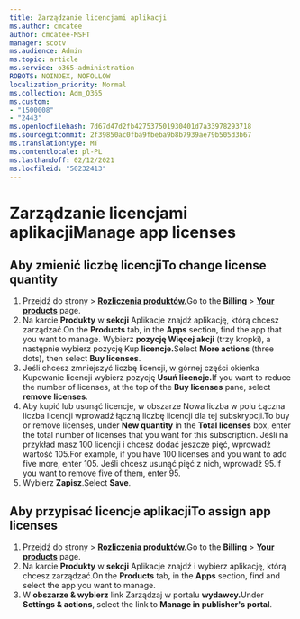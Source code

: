 ```yaml
---
title: Zarządzanie licencjami aplikacji
ms.author: cmcatee
author: cmcatee-MSFT
manager: scotv
ms.audience: Admin
ms.topic: article
ms.service: o365-administration
ROBOTS: NOINDEX, NOFOLLOW
localization_priority: Normal
ms.collection: Adm_O365
ms.custom:
- "1500008"
- "2443"
ms.openlocfilehash: 7d67d47d2fb427537501930401d7a33978293718
ms.sourcegitcommit: 2f39850ac0fba9fbeba9b8b7939ae79b505d3b67
ms.translationtype: MT
ms.contentlocale: pl-PL
ms.lasthandoff: 02/12/2021
ms.locfileid: "50232413"
---
```

# <a name="manage-app-licenses"></a><span data-ttu-id="2dbe7-102">Zarządzanie licencjami aplikacji</span><span class="sxs-lookup"><span data-stu-id="2dbe7-102">Manage app licenses</span></span>

## <a name="to-change-license-quantity"></a><span data-ttu-id="2dbe7-103">Aby zmienić liczbę licencji</span><span class="sxs-lookup"><span data-stu-id="2dbe7-103">To change license quantity</span></span>

1. <span data-ttu-id="2dbe7-104">Przejdź do strony  >  **[Rozliczenia produktów.](https://go.microsoft.com/fwlink/p/?linkid=842054)**</span><span class="sxs-lookup"><span data-stu-id="2dbe7-104">Go to the **Billing** > **[Your products](https://go.microsoft.com/fwlink/p/?linkid=842054)** page.</span></span>
2. <span data-ttu-id="2dbe7-105">Na karcie **Produkty** w **sekcji** Aplikacje znajdź aplikację, którą chcesz zarządzać.</span><span class="sxs-lookup"><span data-stu-id="2dbe7-105">On the **Products** tab, in the **Apps** section, find the app that you want to manage.</span></span> <span data-ttu-id="2dbe7-106">Wybierz **pozycję Więcej akcji** (trzy kropki), a następnie wybierz pozycję Kup **licencje.**</span><span class="sxs-lookup"><span data-stu-id="2dbe7-106">Select **More actions** (three dots), then select **Buy licenses**.</span></span>
3. <span data-ttu-id="2dbe7-107">Jeśli chcesz zmniejszyć liczbę licencji, w górnej  części okienka Kupowanie licencji wybierz pozycję **Usuń licencje.**</span><span class="sxs-lookup"><span data-stu-id="2dbe7-107">If you want to reduce the number of licenses, at the top of the **Buy licenses** pane, select **remove licenses**.</span></span>
4. <span data-ttu-id="2dbe7-108">Aby kupić lub usunąć  licencje, w  obszarze Nowa liczba w polu Łączna liczba licencji wprowadź łączną liczbę licencji dla tej subskrypcji.</span><span class="sxs-lookup"><span data-stu-id="2dbe7-108">To buy or remove licenses, under **New quantity** in the **Total licenses** box, enter the total number of licenses that you want for this subscription.</span></span> <span data-ttu-id="2dbe7-109">Jeśli na przykład masz 100 licencji i chcesz dodać jeszcze pięć, wprowadź wartość 105.</span><span class="sxs-lookup"><span data-stu-id="2dbe7-109">For example, if you have 100 licenses and you want to add five more, enter 105.</span></span> <span data-ttu-id="2dbe7-110">Jeśli chcesz usunąć pięć z nich, wprowadź 95.</span><span class="sxs-lookup"><span data-stu-id="2dbe7-110">If you want to remove five of them, enter 95.</span></span>
5. <span data-ttu-id="2dbe7-111">Wybierz **Zapisz**.</span><span class="sxs-lookup"><span data-stu-id="2dbe7-111">Select **Save**.</span></span>

## <a name="to-assign-app-licenses"></a><span data-ttu-id="2dbe7-112">Aby przypisać licencje aplikacji</span><span class="sxs-lookup"><span data-stu-id="2dbe7-112">To assign app licenses</span></span>

1. <span data-ttu-id="2dbe7-113">Przejdź do strony  >  **[Rozliczenia produktów.](https://go.microsoft.com/fwlink/p/?linkid=842054)**</span><span class="sxs-lookup"><span data-stu-id="2dbe7-113">Go to the **Billing** > **[Your products](https://go.microsoft.com/fwlink/p/?linkid=842054)** page.</span></span>
2. <span data-ttu-id="2dbe7-114">Na karcie **Produkty** w **sekcji** Aplikacje znajdź i wybierz aplikację, którą chcesz zarządzać.</span><span class="sxs-lookup"><span data-stu-id="2dbe7-114">On the **Products** tab, in the **Apps** section, find and select the app you want to manage.</span></span>
3. <span data-ttu-id="2dbe7-115">W **obszarze & wybierz** link Zarządzaj w portalu **wydawcy.**</span><span class="sxs-lookup"><span data-stu-id="2dbe7-115">Under **Settings & actions**, select the link to **Manage in publisher's portal**.</span></span>